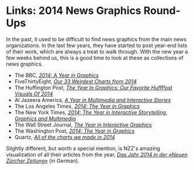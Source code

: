 # Links: 2014 News Graphics Round-Ups

In the past, it used to be difficult to find news graphics from the main news organizations. In the last few years, they have started to post year-end lists of their work, which are always a treat to walk through. With the new year a few weeks behind us, this is a good time to look at these as collections of news graphics.

<ul>
    <li>The BBC, <a href="http://www.bbc.com/news/world-30295961"><em>2014: A Year in Graphics</em></a></li>
    <li>FiveThirtyEight, <em><a href="https://fivethirtyeight.com/datalab/our-33-weirdest-charts-from-2014/">Our 33 Weirdest Charts from 2014</a></em></li>
    <li>The Huffington Post, <a href="http://www.huffingtonpost.com/2014/12/22/huffpost-infographics-201_n_6351828.html"><em>The Year In Graphics: Our Favorite HuffPost Visuals Of 2014</em></a></li>
    <li>Al Jazeera America, <em><a href="http://america.aljazeera.com/multimedia/2014/12/a-year-in-multimediaandinteractivestories.html">A Year in Multimedia and Interactive Stories</a></em></li>
    <li>The Los Angeles Times, <a href="http://graphics.latimes.com/2014-in-graphics/"><em>2014: The Year in Graphics</em></a></li>
    <li>The New York Times, <a href="http://www.nytimes.com/interactive/2014/12/29/us/year-in-interactive-storytelling.html"><em>2014: The Year in Interactive Storytelling, Graphics and Multimedia</em></a></li>
    <li>The Wall Street Journal, <a href="http://graphics.wsj.com/wsj-interactives-2014/"><em>The Year in Interactive Graphics</em></a></li>
    <li>The Washington Post, <a href="http://www.washingtonpost.com/graphics/national/2014-in-graphics/"><em>2014: The Year in Graphics</em></a></li>
    <li>Quartz, <em><a href="http://qz.com/318339/all-of-the-charts-we-made-in-2014/">All of the charts we made in 2014</a></em></li>
</ul>

Slightly different, but worth a special mention, is NZZ's amazing visualization of all their articles from the year, <a href="http://2014.nzz.ch/"><em>Das Jahr 2014 in der «Neuen Zürcher Zeitung»</em></a> (in German).
